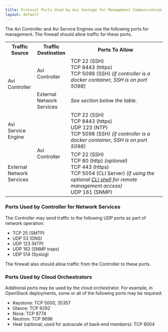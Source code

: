 ```yaml
---
title: Protocol Ports Used by Avi Vantage for Management Communication
layout: default
---
```

The Avi Controller and Avi Service Engines use the following ports for management. The firewall should allow traffic for these ports.
<table class="table"> 
 <tbody> 
  <tr> 
   <th>Traffic Source</th> 
   <th>Traffic Destination</th> 
   <th width="60%">Ports To Allow</th> 
  </tr> 
  <tr> 
   <td rowspan="2">Avi Controller</td> 
   <td>Avi Controller</td> 
   <td> TCP 22 (SSH)<br> TCP 8443 (https)<br> TCP 5098 (SSH) <em>(if controller is a docker container, SSH is on port 5098)</em></td> 
  </tr> 
  <tr> 
   <td>External Network Services</td> 
   <td><em>See section below the table.</em></td> 
  </tr> 
  <tr> 
   <td>Avi Service Engine</td> 
   <td rowspan="2">Avi Controller</td> 
   <td> TCP 22 (SSH)<br> TCP 8443 (https)<br> UDP 123 (NTP)<br> TCP 5098 (SSH) <em>(if controller is a docker container, SSH is on port 5098)</em></td> 
  </tr> 
  <tr> 
   <td>External Network Services</td> 
   <td>TCP 22 (SSH)<br> TCP 80 (http) <em>(optional)</em><br> TCP 443 (https)<br> TCP 5054 (CLI Server) <em>(if using the optional <a href="/2016/02/26/cli-installing-the-cli-shell/">CLI shell</a> for remote management access)</em><br> UDP 161 (SNMP) </td> 
  </tr> 
 </tbody> 
</table>

### Ports Used by Controller for Network Services

The Controller may send traffic to the following UDP ports as part of network operation:

* TCP 25 (SMTP)
* UDP 53 (DNS)
* UDP 123 (NTP)
* UDP 162 (SNMP traps)
* UDP 514 (Syslog)

The firewall also should allow traffic from the Controller to these ports.

### Ports Used by Cloud Orchestrators

Additional ports may be used by the cloud orchestrator. For example, in OpenStack deployments, some or all of the following ports may be required:

* Keystone: TCP 5000, 35357
* Glance: TCP 9292
* Nova: TCP 8774
* Neutron: TCP 9696
* Heat (optional; used for autoscale of back-end members): TCP 8004